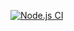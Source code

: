[![Node.js CI](https://github.com/Mkhululi97/shoes_api/actions/workflows/node.js.yml/badge.svg)](https://github.com/Mkhululi97/shoes_api/actions/workflows/node.js.yml)
